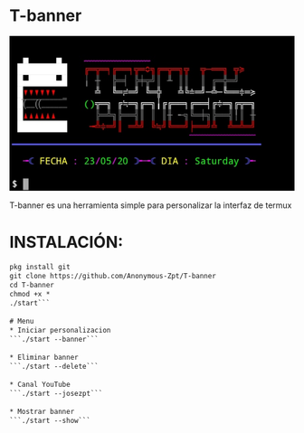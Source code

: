 # T-banner

![](https://raw.githubusercontent.com/JoseZpt/T-banner/master/data/imagen.jpg)

T-banner es una herramienta simple para personalizar la interfaz de termux

# INSTALACIÓN:
```apt update && apt upgrade 
pkg install git 
git clone https://github.com/Anonymous-Zpt/T-banner
cd T-banner 
chmod +x *
./start```

# Menu
* Iniciar personalizacion 
```./start --banner```

* Eliminar banner
```./start --delete```

* Canal YouTube
```./start --josezpt```

* Mostrar banner
```./start --show```
